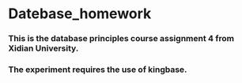 # Datebase_homework
### This is the database principles course assignment 4 from Xidian University.
### The experiment requires the use of kingbase.
